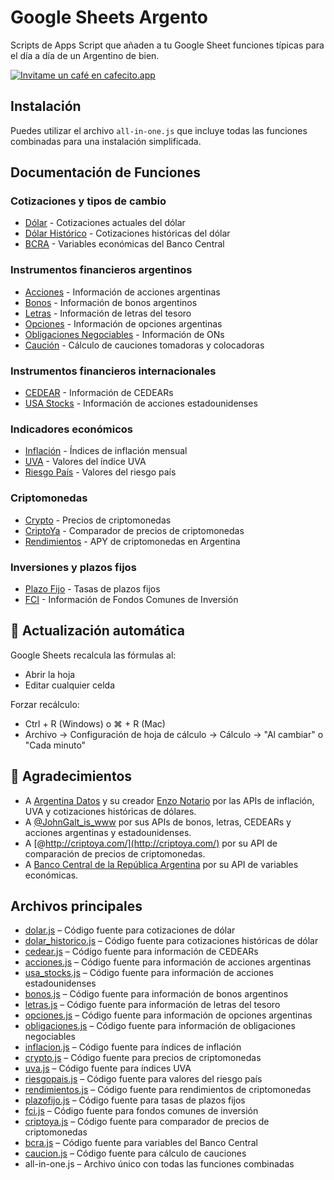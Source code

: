 # Google Sheets Argento

Scripts de Apps Script que añaden a tu Google Sheet funciones típicas para el día a día de un Argentino de bien.

[![Invitame un café en cafecito.app](https://cdn.cafecito.app/imgs/buttons/button_1.svg)](https://cafecito.app/ferminrp)

## Instalación

Puedes utilizar el archivo `all-in-one.js` que incluye todas las funciones combinadas para una instalación simplificada.

## Documentación de Funciones

### Cotizaciones y tipos de cambio
- [Dólar](DOLAR.md) - Cotizaciones actuales del dólar
- [Dólar Histórico](DOLAR_HISTORICO.md) - Cotizaciones históricas del dólar
- [BCRA](BCRA.md) - Variables económicas del Banco Central

### Instrumentos financieros argentinos
- [Acciones](ACCIONES.md) - Información de acciones argentinas
- [Bonos](BONOS.md) - Información de bonos argentinos
- [Letras](LETRAS.md) - Información de letras del tesoro
- [Opciones](OPCIONES.md) - Información de opciones argentinas
- [Obligaciones Negociables](OBLIGACIONES.md) - Información de ONs
- [Caución](CAUCION.md) - Cálculo de cauciones tomadoras y colocadoras

### Instrumentos financieros internacionales
- [CEDEAR](CEDEAR.md) - Información de CEDEARs
- [USA Stocks](USA_STOCKS.md) - Información de acciones estadounidenses

### Indicadores económicos
- [Inflación](INFLACION.md) - Índices de inflación mensual
- [UVA](UVA.md) - Valores del índice UVA
- [Riesgo País](RIESGOPAIS.md) - Valores del riesgo país

### Criptomonedas
- [Crypto](CRYPTO.md) - Precios de criptomonedas
- [CriptoYa](CRIPTOYA.md) - Comparador de precios de criptomonedas
- [Rendimientos](RENDIMIENTOS.md) - APY de criptomonedas en Argentina

### Inversiones y plazos fijos
- [Plazo Fijo](PLAZOFIJO.md) - Tasas de plazos fijos
- [FCI](FCI.md) - Información de Fondos Comunes de Inversión

## 🔄 Actualización automática
Google Sheets recalcula las fórmulas al:

- Abrir la hoja
- Editar cualquier celda

Forzar recálculo:
- Ctrl + R (Windows) o ⌘ + R (Mac)
- Archivo → Configuración de hoja de cálculo → Cálculo → "Al cambiar" o "Cada minuto"

## 👏 Agradecimientos

- A [Argentina Datos](https://argentinadatos.com/) y su creador [Enzo Notario](https://github.com/enzonotario/) por las APIs de inflación, UVA y cotizaciones históricas de dólares.
- A [@JohnGalt_is_www](https://x.com/JohnGalt_is_www) por sus APIs de bonos, letras, CEDEARs y acciones argentinas y estadounidenses.
- A [@http://criptoya.com/](http://criptoya.com/) por su API de comparación de precios de criptomonedas.
- A [Banco Central de la República Argentina](https://www.bcra.gob.ar/) por su API de variables económicas.

## Archivos principales

- [dolar.js](DOLAR.md) – Código fuente para cotizaciones de dólar
- [dolar_historico.js](DOLAR_HISTORICO.md) – Código fuente para cotizaciones históricas de dólar
- [cedear.js](CEDEAR.md) – Código fuente para información de CEDEARs
- [acciones.js](ACCIONES.md) – Código fuente para información de acciones argentinas
- [usa_stocks.js](USA_STOCKS.md) – Código fuente para información de acciones estadounidenses
- [bonos.js](BONOS.md) – Código fuente para información de bonos argentinos
- [letras.js](LETRAS.md) – Código fuente para información de letras del tesoro
- [opciones.js](OPCIONES.md) – Código fuente para información de opciones argentinas
- [obligaciones.js](OBLIGACIONES.md) – Código fuente para información de obligaciones negociables
- [inflacion.js](INFLACION.md) – Código fuente para índices de inflación
- [crypto.js](CRYPTO.md) – Código fuente para precios de criptomonedas
- [uva.js](UVA.md) – Código fuente para índices UVA
- [riesgopais.js](RIESGOPAIS.md) – Código fuente para valores del riesgo país
- [rendimientos.js](RENDIMIENTOS.md) – Código fuente para rendimientos de criptomonedas
- [plazofijo.js](PLAZOFIJO.md) – Código fuente para tasas de plazos fijos
- [fci.js](FCI.md) – Código fuente para fondos comunes de inversión
- [criptoya.js](CRIPTOYA.md) – Código fuente para comparador de precios de criptomonedas
- [bcra.js](BCRA.md) – Código fuente para variables del Banco Central
- [caucion.js](CAUCION.md) – Código fuente para cálculo de cauciones
- all-in-one.js – Archivo único con todas las funciones combinadas
